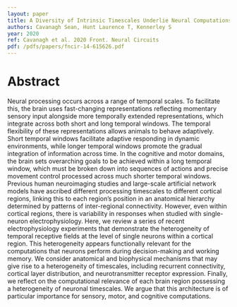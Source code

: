 ```yaml
---
layout: paper
title: A Diversity of Intrinsic Timescales Underlie Neural Computations
authors: Cavanagh Sean, Hunt Laurence T, Kennerley S
year: 2020
ref: Cavanagh et al. 2020 Front. Neural Circuits
pdf: /pdfs/papers/fncir-14-615626.pdf
---
```


# Abstract

Neural processing occurs across a range of temporal scales. To facilitate this, the brain uses fast-changing representations reflecting momentary sensory input alongside more temporally extended representations, which integrate across both short and long temporal windows. The temporal flexibility of these representations allows animals to behave adaptively. Short temporal windows facilitate adaptive responding in dynamic environments, while longer temporal windows promote the gradual integration of information across time. In the cognitive and motor domains, the brain sets overarching goals to be achieved within a long temporal window, which must be broken down into sequences of actions and precise movement control processed across much shorter temporal windows. Previous human neuroimaging studies and large-scale artificial network models have ascribed different processing timescales to different cortical regions, linking this to each region’s position in an anatomical hierarchy determined by patterns of inter-regional connectivity. However, even within cortical regions, there is variability in responses when studied with single-neuron electrophysiology. Here, we review a series of recent electrophysiology experiments that demonstrate the heterogeneity of temporal receptive fields at the level of single neurons within a cortical region. This heterogeneity appears functionally relevant for the computations that neurons perform during decision-making and working memory. We consider anatomical and biophysical mechanisms that may give rise to a heterogeneity of timescales, including recurrent connectivity, cortical layer distribution, and neurotransmitter receptor expression. Finally, we reflect on the computational relevance of each brain region possessing a heterogeneity of neuronal timescales. We argue that this architecture is of particular importance for sensory, motor, and cognitive computations.